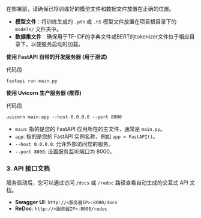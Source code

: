 

在部署前，请确保已将训练好的模型文件和数据文件放置在正确的位置。

- **模型文件**：将训练生成的 `.pth` 或 `.h5` 模型文件放置在项目根目录下的 `models/` 文件夹中。
- **数据集文件**：确保用于TF-IDF的字典文件或BERT的tokenizer文件位于相应目录下，以便服务启动时加载。



**使用 FastAPI 自带的开发服务器 (用于测试)**

代码段

```
fastapi run main.py
```

**使用 Uvicorn 生产服务器 (推荐)**

代码段

```
uvicorn main:app --host 0.0.0.0 --port 8000
```

- `main`: 指的是您的 FastAPI 应用所在的主文件，通常是 `main.py`。
- `app`: 指的是您的 FastAPI 实例名称，例如 `app = FastAPI()`。
- `--host 0.0.0.0`: 允许外部访问您的服务。
- `--port 8000`: 设置服务监听端口为 8000。



### 3. API 接口文档



服务启动后，您可以通过访问 `/docs` 或 `/redoc` 路径查看自动生成的交互式 API 文档。

- **Swagger UI**: `http://<服务器IP>:8000/docs`
- **ReDoc**: `http://<服务器IP>:8000/redoc`
